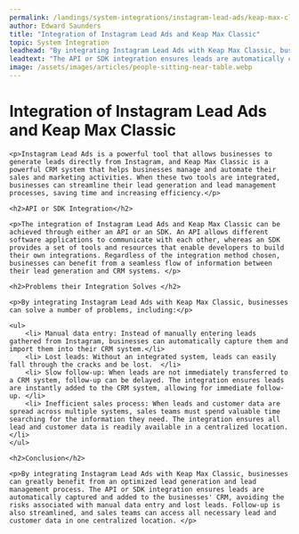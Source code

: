 ```yaml
---
permalink: /landings/system-integrations/instagram-lead-ads/keap-max-classic
author: Edward Saunders
title: "Integration of Instagram Lead Ads and Keap Max Classic"
topic: System Integration
leadhead: "By integrating Instagram Lead Ads with Keap Max Classic, businesses can greatly benefit from an optimized lead generation and lead management process"
leadtext: "The API or SDK integration ensures leads are automatically captured and added to the businesses' CRM, avoiding the risks associated with manual data entry and lost leads. Follow-up is also streamlined, and sales teams can access all necessary lead and customer data in one centralized location."
image: /assets/images/articles/people-sitting-near-table.webp
---
```

<div class="arttext">
	<h1>Integration of Instagram Lead Ads and Keap Max Classic</h1>

	<p>Instagram Lead Ads is a powerful tool that allows businesses to generate leads directly from Instagram, and Keap Max Classic is a powerful CRM system that helps businesses manage and automate their sales and marketing activities. When these two tools are integrated, businesses can streamline their lead generation and lead management processes, saving time and increasing efficiency.</p>

	<h2>API or SDK Integration</h2>

	<p>The integration of Instagram Lead Ads and Keap Max Classic can be achieved through either an API or an SDK. An API allows different software applications to communicate with each other, whereas an SDK provides a set of tools and resources that enable developers to build their own integrations. Regardless of the integration method chosen, businesses can benefit from a seamless flow of information between their lead generation and CRM systems. </p>

	<h2>Problems their Integration Solves </h2>

	<p>By integrating Instagram Lead Ads with Keap Max Classic, businesses can solve a number of problems, including:</p>

	<ul>
		<li> Manual data entry: Instead of manually entering leads gathered from Instagram, businesses can automatically capture them and import them into their CRM system.</li>
		<li> Lost leads: Without an integrated system, leads can easily fall through the cracks and be lost.  </li>
		<li> Slow follow-up: When leads are not immediately transferred to a CRM system, follow-up can be delayed. The integration ensures leads are instantly added to the CRM system, allowing for immediate follow-up. </li>
		<li> Inefficient sales process: When leads and customer data are spread across multiple systems, sales teams must spend valuable time searching for the information they need. The integration ensures all lead and customer data is readily available in a centralized location.  </li>
	</ul>

	<h2>Conclusion</h2>

	<p>By integrating Instagram Lead Ads with Keap Max Classic, businesses can greatly benefit from an optimized lead generation and lead management process. The API or SDK integration ensures leads are automatically captured and added to the businesses' CRM, avoiding the risks associated with manual data entry and lost leads. Follow-up is also streamlined, and sales teams can access all necessary lead and customer data in one centralized location. </p>

</div>
